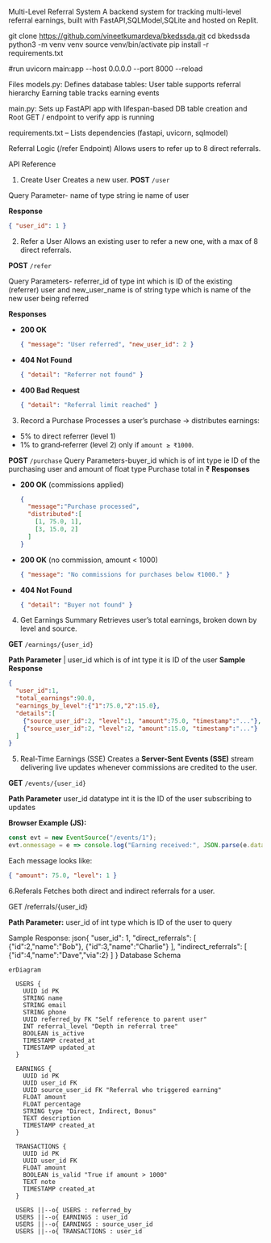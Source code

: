 Multi-Level Referral System 
A backend system for tracking multi-level referral earnings, built with FastAPI,SQLModel,SQLite and hosted on Replit.

git clone https://github.com/vineetkumardeva/bkedssda.git
cd bkedssda
python3 -m venv venv
source venv/bin/activate 
pip install -r requirements.txt

#run 
uvicorn main:app --host 0.0.0.0 --port 8000 --reload

Files
models.py:
Defines database tables:
User table supports referral hierarchy
Earning table tracks earning events

main.py:
Sets up FastAPI app with lifespan-based DB table creation and Root GET / endpoint to verify app is running

requirements.txt – Lists dependencies (fastapi, uvicorn, sqlmodel)

Referral Logic (/refer Endpoint) Allows users to refer up to 8 direct referrals.


API Reference
1. Create User
 Creates a new user.
**POST** `/user` 

Query Parameter- name of type string ie name of user

**Response**

```json
{ "user_id": 1 }
```
2. Refer a User
Allows an existing user to refer a new one, with a max of 8 direct referrals.

**POST** `/refer`

Query Parameters- referrer\_id of type int which is ID of the existing (referrer) user and new\_user\_name is of string type which is name of the new user being referred 

**Responses**
* **200 OK**
  ```json
  { "message": "User referred", "new_user_id": 2 }
  ```
* **404 Not Found**
  ```json
  { "detail": "Referrer not found" }
  ```
* **400 Bad Request**
  ```json
  { "detail": "Referral limit reached" }
  ```

3. Record a Purchase
Processes a user’s purchase → distributes earnings:
* 5% to direct referrer (level 1)
* 1% to grand‑referrer (level 2)
  only if `amount ≥ ₹1000`.

**POST** `/purchase`
Query Parameters-buyer\_id which is of int type ie ID of the purchasing user and amount of float type Purchase total in ₹ 
**Responses**

* **200 OK** (commissions applied)

  ```json
  {
    "message":"Purchase processed",
    "distributed":[
      [1, 75.0, 1],
      [3, 15.0, 2]
    ]
  }
  ```
* **200 OK** (no commission, amount < 1000)

  ```json
  { "message": "No commissions for purchases below ₹1000." }
  ```
* **404 Not Found**

  ```json
  { "detail": "Buyer not found" }
  ```

 4. Get Earnings Summary
Retrieves user’s total earnings, broken down by level and source.

**GET** `/earnings/{user_id}`


**Path Parameter**
| user\_id which is of int type it is ID of the user
**Sample Response**

```json
{
  "user_id":1,
  "total_earnings":90.0,
  "earnings_by_level":{"1":75.0,"2":15.0},
  "details":[
    {"source_user_id":2, "level":1, "amount":75.0, "timestamp":"..."},
    {"source_user_id":2, "level":2, "amount":15.0, "timestamp":"..."}
  ]
}
```

5. Real-Time Earnings (SSE)
Creates a **Server-Sent Events (SSE)** stream delivering live updates whenever commissions are credited to the user.


**GET** `/events/{user_id}`

**Path Parameter**
user\_id datatype int it is the ID of the user subscribing to updates 

**Browser Example (JS):**

```js
const evt = new EventSource("/events/1");
evt.onmessage = e => console.log("Earning received:", JSON.parse(e.data));
```

Each message looks like:

```json
{ "amount": 75.0, "level": 1 }
```


6.Referals
Fetches both direct and indirect referrals for a user.

GET /referrals/{user_id}

**Path Parameter:** 
user_id of  int type which is ID of the user to query      

Sample Response:
json{
  "user_id": 1,
  "direct_referrals": [
    {"id":2,"name":"Bob"},
    {"id":3,"name":"Charlie"}
  ],
  "indirect_referrals": [
    {"id":4,"name":"Dave","via":2}
  ]
}
 Database Schema
```mermaid
erDiagram

  USERS {
    UUID id PK
    STRING name
    STRING email
    STRING phone
    UUID referred_by FK "Self reference to parent user"
    INT referral_level "Depth in referral tree"
    BOOLEAN is_active
    TIMESTAMP created_at
    TIMESTAMP updated_at
  }

  EARNINGS {
    UUID id PK
    UUID user_id FK
    UUID source_user_id FK "Referral who triggered earning"
    FLOAT amount
    FLOAT percentage
    STRING type "Direct, Indirect, Bonus"
    TEXT description
    TIMESTAMP created_at
  }

  TRANSACTIONS {
    UUID id PK
    UUID user_id FK
    FLOAT amount
    BOOLEAN is_valid "True if amount > 1000"
    TEXT note
    TIMESTAMP created_at
  }

  USERS ||--o{ USERS : referred_by
  USERS ||--o{ EARNINGS : user_id
  USERS ||--o{ EARNINGS : source_user_id
  USERS ||--o{ TRANSACTIONS : user_id
  
```
